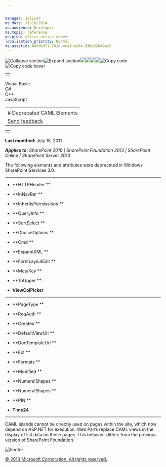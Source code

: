 ```yaml
---


manager: soliver
ms.date: 11/16/2014
ms.audience: Developer
ms.topic: reference
ms.prod: office-online-server
localization_priority: Normal
ms.assetid: 849d6d71-7b1d-4ce1-a184-93b9d20494c5
---
```


![Collapse
section](../icons/collapse_all.gif "Collapse section")![Expand
section](../icons/expand_all.gif "Expand section")![](../icons/collapse_all.gif)![](../icons/expand_all.gif)![](../icons/dropdown.gif)![](../icons/dropdownHover.gif)![Copy
code](../icons/copycode.gif "Copy code")![Copy code
hover](../icons/copycodeHighlight.gif "Copy code hover")
<table>
<tbody>
<tr class="odd">
<td align="left"></td>
</tr>
</tbody>
</table>

Visual Basic  
C\#  
C++  
JavaScript  

<table>
<tbody>
<tr class="odd">
<td align="left"><span id="runningHeaderText"></span></td>
</tr>
<tr class="even">
<td align="left"># Deprecated CAML Elements</td>
</tr>
<tr class="odd">
<td align="left"><span id="headfeedbackarea" class="feedbackhead"><a href="javascript:SubmitFeedback(&#39;docthis@Microsoft.com&#39;,&#39;&#39;,&#39;&#39;,&#39;&#39;,&#39;1.0.18082.1225&#39;,&#39;%0\dThank%20you%20for%20your%20feedback.%20The%20developer%20writing%20teams%20use%20your%20feedback%20to%20improve%20documentation.%20While%20we%20are%20reviewing%20your%20feedback,%20we%20may%20send%20you%20e-mail%20to%20ask%20for%20clarification%20or%20feedback%20on%20a%20solution.%20We%20do%20not%20use%20your%20e-mail%20address%20for%20any%20other%20purpose%20and%20we%20delete%20it%20after%20we%20finish%20our%20review.%0\AFor%20further%20information%20about%20the%20privacy%20policies%20of%20Microsoft,%20please%20see%20http://privacy.microsoft.com/en-us/default.aspx.%0\A%0\d&#39;,&#39;Customer%20feedback&#39;);">Send feedback</a></span></td>
</tr>
</tbody>
</table>

<table>
<colgroup>
<col width="100%" />
</colgroup>
<tbody>
<tr class="odd">
<td align="left"></td>
</tr>
</tbody>
</table>

**Last modified:** July 15, 2011

***Applies to:** SharePoint 2016 | SharePoint Foundation 2013 |
SharePoint Online | SharePoint Server 2013*

The following elements and attributes were deprecated in Windows
SharePoint Services 3.0.


---------------------------------------------------------------------------------------------------------------------------------------------------------------------------------------------

-   **HTTPHeader **

-   **InNavBar **

-   **InheritsPermissions **

-   **QueryInfo **

-   **SortSelect **

-   **ChoiceOptions **

-   **Cmd **

-   **ExpandXML **

-   **FormLayoutEdit **

-   **MetaKey **

-   **ToUpper **

-   **ViewColPicker**


-----------------------------------------------------------------------------------------------------------------------------------------------------------------------------------------------

-   **PageType **

-   **ReqAuth **

-   **Created **

-   **DefaultViewUrl **

-   **DocTemplateUrl **

-   **Ext **

-   **Formats **

-   **Modified **

-   **NumeralShapes **

-   **NumeralShapes **

-   **PIN **

-   **Time24**


------------------------------------------------------------------------------------------------------------------------------------------------------------------------------------------------------------------

CAML islands cannot be directly used on pages within the site, which now
depend on ASP.NET for execution. Web Parts replace CAML views in the
display of list data on these pages. This behavior differs from the
previous version of SharePoint Foundation.

![Footer](../icons/footer.gif "Footer")

[© 2013 Microsoft Corporation. All rights
reserved.](office-2013-documentation-copyright-notice.htm)



